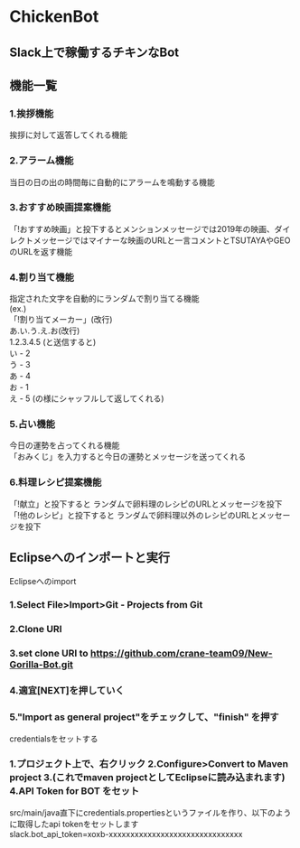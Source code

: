 # ChickenBot  
## Slack上で稼働するチキンなBot    
## 機能一覧    
### 1.挨拶機能    
挨拶に対して返答してくれる機能    
### 2.アラーム機能    
当日の日の出の時間毎に自動的にアラームを鳴動する機能    
### 3.おすすめ映画提案機能    
「!おすすめ映画」と投下するとメンションメッセージでは2019年の映画、ダイレクトメッセージではマイナーな映画のURLと一言コメントとTSUTAYAやGEOのURLを返す機能    
### 4.割り当て機能     
指定された文字を自動的にランダムで割り当てる機能    
(ex.)  
「!割り当てメーカー」(改行)    
あ.い.う.え.お(改行)    
1.2.3.4.5 (と送信すると)    
い - 2    
う - 3    
あ - 4    
お - 1    
え - 5 (の様にシャッフルして返してくれる)    
### 5.占い機能    
今日の運勢を占ってくれる機能    
「おみくじ」を入力すると今日の運勢とメッセージを送ってくれる    
### 6.料理レシピ提案機能    
「!献立」と投下すると ランダムで卵料理のレシピのURLとメッセージを投下    
「!他のレシピ」と投下すると ランダムで卵料理以外のレシピのURLとメッセージを投下    
## Eclipseへのインポートと実行    
Eclipseへのimport    
### 1.Select File>Import>Git - Projects from Git    
### 2.Clone URI    
### 3.set clone URI to https://github.com/crane-team09/New-Gorilla-Bot.git    
### 4.適宜[NEXT]を押していく    
### 5."Import as general project"をチェックして、"finish" を押す    
credentialsをセットする    
### 1.プロジェクト上で、右クリック 2.Configure>Convert to Maven project 3.(これでmaven projectとしてEclipseに読み込まれます) 4.API Token for BOT をセット    
src/main/java直下にcredentials.propertiesというファイルを作り、以下のように取得したapi tokenをセットします    
slack.bot_api_token=xoxb-xxxxxxxxxxxxxxxxxxxxxxxxxxxxxxx    
